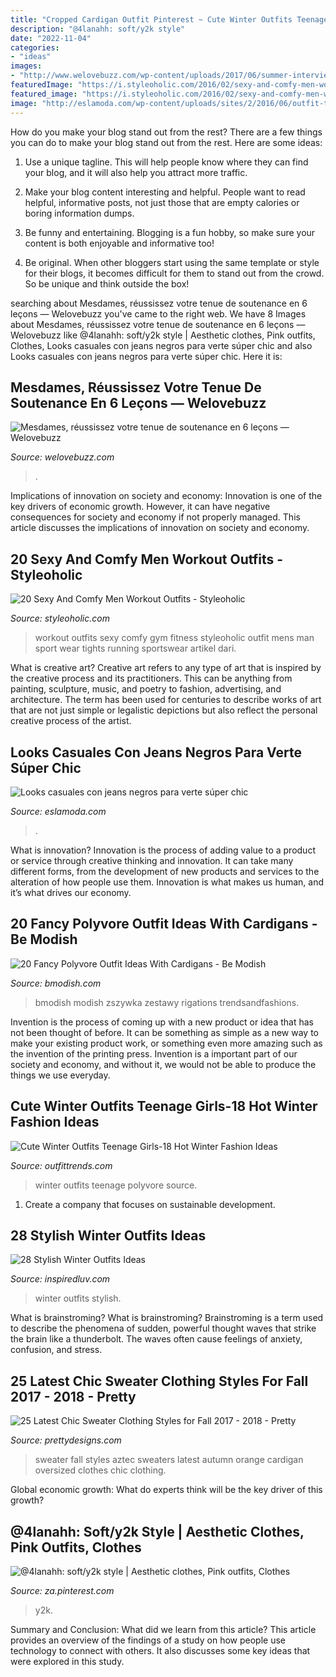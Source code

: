 ```yaml
---
title: "Cropped Cardigan Outfit Pinterest ~ Cute Winter Outfits Teenage Girls-18 Hot Winter Fashion Ideas"
description: "@4lanahh: soft/y2k style"
date: "2022-11-04"
categories:
- "ideas"
images:
- "http://www.welovebuzz.com/wp-content/uploads/2017/06/summer-interview-work-outfit-idea-18.jpg"
featuredImage: "https://i.styleoholic.com/2016/02/sexy-and-comfy-men-workout-outfits-18.jpg"
featured_image: "https://i.styleoholic.com/2016/02/sexy-and-comfy-men-workout-outfits-18.jpg"
image: "http://eslamoda.com/wp-content/uploads/sites/2/2016/06/outfit-tenis-blanco-600x827.jpg"
---
```



How do you make your blog stand out from the rest?
There are a few things you can do to make your blog stand out from the rest. Here are some ideas: 
1. Use a unique tagline. This will help people know where they can find your blog, and it will also help you attract more traffic.

2. Make your blog content interesting and helpful. People want to read helpful, informative posts, not just those that are empty calories or boring information dumps.

3. Be funny and entertaining. Blogging is a fun hobby, so make sure your content is both enjoyable and informative too!

4. Be original. When other bloggers start using the same template or style for their blogs, it becomes difficult for them to stand out from the crowd. So be unique and think outside the box!


	

		
searching about Mesdames, réussissez votre tenue de soutenance en 6 leçons — Welovebuzz you've came to the right web. We have 8 Images about Mesdames, réussissez votre tenue de soutenance en 6 leçons — Welovebuzz like @4lanahh: soft/y2k style | Aesthetic clothes, Pink outfits, Clothes, Looks casuales con jeans negros para verte súper chic and also Looks casuales con jeans negros para verte súper chic. Here it is:
		
    
## Mesdames, Réussissez Votre Tenue De Soutenance En 6 Leçons — Welovebuzz

<img loading=lazy src="http://www.welovebuzz.com/wp-content/uploads/2017/06/summer-interview-work-outfit-idea-18.jpg" onerror="this.onerror=null;this.src='https://tse2.mm.bing.net/th?id=OIP.K1g85_KeA_HFkcYRhlP3aQHaHa&amp;pid=15.1';" alt="Mesdames, réussissez votre tenue de soutenance en 6 leçons — Welovebuzz">

_Source: welovebuzz.com_

>. 

	

Implications of innovation on society and economy:
Innovation is one of the key drivers of economic growth. However, it can have negative consequences for society and economy if not properly managed. This article discusses the implications of innovation on society and economy.

    
## 20 Sexy And Comfy Men Workout Outfits - Styleoholic

<img loading=lazy src="https://i.styleoholic.com/2016/02/sexy-and-comfy-men-workout-outfits-18.jpg" onerror="this.onerror=null;this.src='https://tse2.mm.bing.net/th?id=OIP.WEK5O_DIMMM1A8iO60vbBQHaLH&amp;pid=15.1';" alt="20 Sexy And Comfy Men Workout Outfits - Styleoholic">

_Source: styleoholic.com_

>workout outfits sexy comfy gym fitness styleoholic outfit mens man sport wear tights running sportswear artikel dari. 

	

What is creative art?
Creative art refers to any type of art that is inspired by the creative process and its practitioners. This can be anything from painting, sculpture, music, and poetry to fashion, advertising, and architecture. The term has been used for centuries to describe works of art that are not just simple or legalistic depictions but also reflect the personal creative process of the artist.

    
## Looks Casuales Con Jeans Negros Para Verte Súper Chic

<img loading=lazy src="http://eslamoda.com/wp-content/uploads/sites/2/2016/06/outfit-tenis-blanco-600x827.jpg" onerror="this.onerror=null;this.src='https://tse3.mm.bing.net/th?id=OIP.3QiDpUnYMuODKe3QP6eGcAHaKN&amp;pid=15.1';" alt="Looks casuales con jeans negros para verte súper chic">

_Source: eslamoda.com_

>. 

	

What is innovation?
Innovation is the process of adding value to a product or service through creative thinking and innovation. It can take many different forms, from the development of new products and services to the alteration of how people use them. Innovation is what makes us human, and it’s what drives our economy.

    
## 20 Fancy Polyvore Outfit Ideas With Cardigans - Be Modish

<img loading=lazy src="https://bmodish.com/wp-content/uploads/2014/03/peach-cardigan-outfit.jpg" onerror="this.onerror=null;this.src='https://tse4.mm.bing.net/th?id=OIP.ezDC7myTVMLHUiwFOgm1VwHaKK&amp;pid=15.1';" alt="20 Fancy Polyvore Outfit Ideas With Cardigans - Be Modish">

_Source: bmodish.com_

>bmodish modish zszywka zestawy rigations trendsandfashions. 

	

Invention is the process of coming up with a new product or idea that has not been thought of before. It can be something as simple as a new way to make your existing product work, or something even more amazing such as the invention of the printing press. Invention is a important part of our society and economy, and without it, we would not be able to produce the things we use everyday.

    
## Cute Winter Outfits Teenage Girls-18 Hot Winter Fashion Ideas

<img loading=lazy src="https://www.outfittrends.com/wp-content/uploads/2014/11/chic-winter-outfits-for-teenage-girls.jpg" onerror="this.onerror=null;this.src='https://tse4.mm.bing.net/th?id=OIP.xIbrY9rJK_Fo7X4tXhZL7AAAAA&amp;pid=15.1';" alt="Cute Winter Outfits Teenage Girls-18 Hot Winter Fashion Ideas">

_Source: outfittrends.com_

>winter outfits teenage polyvore source. 

	

1. Create a company that focuses on sustainable development.

    
## 28 Stylish Winter Outfits Ideas

<img loading=lazy src="http://www.inspiredluv.com/wp-content/uploads/2016/12/25-Stylish-Winter-Outfits-Ideas-18.jpg" onerror="this.onerror=null;this.src='https://tse3.mm.bing.net/th?id=OIP.HXNKOXH3IYijz2LNrzP13wHaLl&amp;pid=15.1';" alt="28 Stylish Winter Outfits Ideas">

_Source: inspiredluv.com_

>winter outfits stylish. 

	

What is brainstroming?
What is brainstroming? Brainstroming is a term used to describe the phenomena of sudden, powerful thought waves that strike the brain like a thunderbolt. The waves often cause feelings of anxiety, confusion, and stress.

    
## 25 Latest Chic Sweater Clothing Styles For Fall 2017 - 2018 - Pretty

<img loading=lazy src="http://www.prettydesigns.com/wp-content/uploads/2013/10/sweater-for-fall.jpg" onerror="this.onerror=null;this.src='https://tse4.mm.bing.net/th?id=OIP.-v8Y4l8qbAZmDm0SM0O1AAHaL2&amp;pid=15.1';" alt="25 Latest Chic Sweater Clothing Styles for Fall 2017 - 2018 - Pretty">

_Source: prettydesigns.com_

>sweater fall styles aztec sweaters latest autumn orange cardigan oversized clothes chic clothing. 

	

Global economic growth: What do experts think will be the key driver of this growth?
 

    
## @4lanahh: Soft/y2k Style | Aesthetic Clothes, Pink Outfits, Clothes

<img loading=lazy src="https://i.pinimg.com/736x/00/09/d5/0009d51ce5925607ce49994c2209dc85.jpg" onerror="this.onerror=null;this.src='https://tse2.mm.bing.net/th?id=OIP.J2IbRUu_GFQC1bw2mnAK_gHaG3&amp;pid=15.1';" alt="@4lanahh: soft/y2k style | Aesthetic clothes, Pink outfits, Clothes">

_Source: za.pinterest.com_

>y2k. 

	

Summary and Conclusion: What did we learn from this article?
This article provides an overview of the findings of a study on how people use technology to connect with others. It also discusses some key ideas that were explored in this study.

